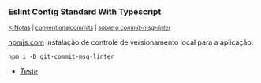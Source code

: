 ### Eslint Config Standard With Typescript

<sub>[:arrow_upper_left: Notas](../readme.md) \| [conventionalcommits](../../../versionamento/git/padrao.md) \| [*sobre o commit-msg-linter*](about.md)  <sub>

[npmjs.com](https://www.npmjs.com/package/git-commit-msg-linter)
instalação de controle de versionamento local para a aplicação:

```
npm i -D git-commit-msg-linter
```

- [*Teste*](teste.md)
